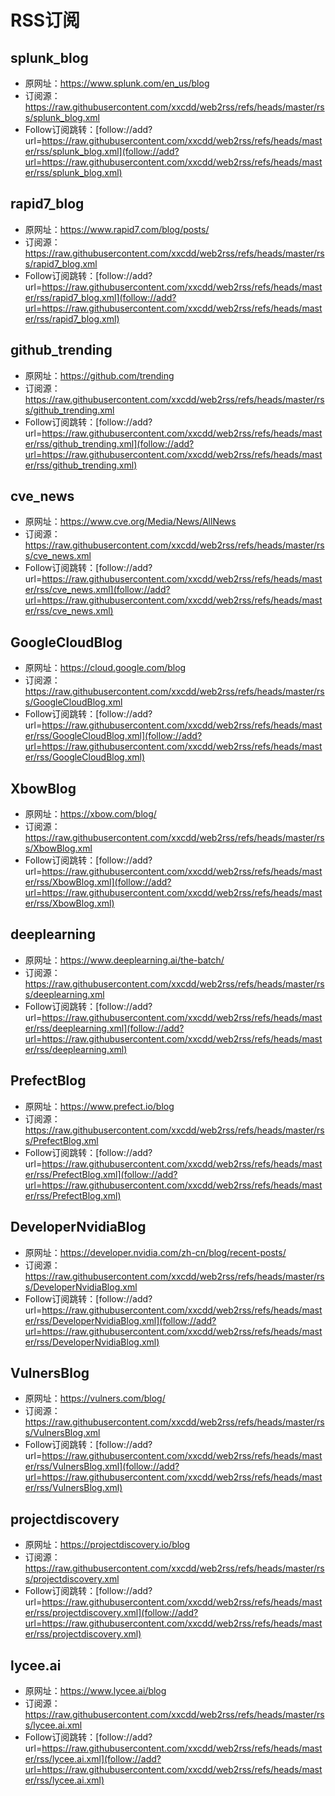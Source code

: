 # RSS订阅

## splunk_blog
- 原网址：https://www.splunk.com/en_us/blog
- 订阅源：https://raw.githubusercontent.com/xxcdd/web2rss/refs/heads/master/rss/splunk_blog.xml
- Follow订阅跳转：[follow://add?url=https://raw.githubusercontent.com/xxcdd/web2rss/refs/heads/master/rss/splunk_blog.xml](follow://add?url=https://raw.githubusercontent.com/xxcdd/web2rss/refs/heads/master/rss/splunk_blog.xml)

## rapid7_blog
- 原网址：https://www.rapid7.com/blog/posts/
- 订阅源：https://raw.githubusercontent.com/xxcdd/web2rss/refs/heads/master/rss/rapid7_blog.xml
- Follow订阅跳转：[follow://add?url=https://raw.githubusercontent.com/xxcdd/web2rss/refs/heads/master/rss/rapid7_blog.xml](follow://add?url=https://raw.githubusercontent.com/xxcdd/web2rss/refs/heads/master/rss/rapid7_blog.xml)

## github_trending
- 原网址：https://github.com/trending
- 订阅源：https://raw.githubusercontent.com/xxcdd/web2rss/refs/heads/master/rss/github_trending.xml
- Follow订阅跳转：[follow://add?url=https://raw.githubusercontent.com/xxcdd/web2rss/refs/heads/master/rss/github_trending.xml](follow://add?url=https://raw.githubusercontent.com/xxcdd/web2rss/refs/heads/master/rss/github_trending.xml)

## cve_news
- 原网址：https://www.cve.org/Media/News/AllNews
- 订阅源：https://raw.githubusercontent.com/xxcdd/web2rss/refs/heads/master/rss/cve_news.xml
- Follow订阅跳转：[follow://add?url=https://raw.githubusercontent.com/xxcdd/web2rss/refs/heads/master/rss/cve_news.xml](follow://add?url=https://raw.githubusercontent.com/xxcdd/web2rss/refs/heads/master/rss/cve_news.xml)

## GoogleCloudBlog
- 原网址：https://cloud.google.com/blog
- 订阅源：https://raw.githubusercontent.com/xxcdd/web2rss/refs/heads/master/rss/GoogleCloudBlog.xml
- Follow订阅跳转：[follow://add?url=https://raw.githubusercontent.com/xxcdd/web2rss/refs/heads/master/rss/GoogleCloudBlog.xml](follow://add?url=https://raw.githubusercontent.com/xxcdd/web2rss/refs/heads/master/rss/GoogleCloudBlog.xml)

## XbowBlog
- 原网址：https://xbow.com/blog/
- 订阅源：https://raw.githubusercontent.com/xxcdd/web2rss/refs/heads/master/rss/XbowBlog.xml
- Follow订阅跳转：[follow://add?url=https://raw.githubusercontent.com/xxcdd/web2rss/refs/heads/master/rss/XbowBlog.xml](follow://add?url=https://raw.githubusercontent.com/xxcdd/web2rss/refs/heads/master/rss/XbowBlog.xml)

## deeplearning
- 原网址：https://www.deeplearning.ai/the-batch/
- 订阅源：https://raw.githubusercontent.com/xxcdd/web2rss/refs/heads/master/rss/deeplearning.xml
- Follow订阅跳转：[follow://add?url=https://raw.githubusercontent.com/xxcdd/web2rss/refs/heads/master/rss/deeplearning.xml](follow://add?url=https://raw.githubusercontent.com/xxcdd/web2rss/refs/heads/master/rss/deeplearning.xml)

## PrefectBlog
- 原网址：https://www.prefect.io/blog
- 订阅源：https://raw.githubusercontent.com/xxcdd/web2rss/refs/heads/master/rss/PrefectBlog.xml
- Follow订阅跳转：[follow://add?url=https://raw.githubusercontent.com/xxcdd/web2rss/refs/heads/master/rss/PrefectBlog.xml](follow://add?url=https://raw.githubusercontent.com/xxcdd/web2rss/refs/heads/master/rss/PrefectBlog.xml)

## DeveloperNvidiaBlog
- 原网址：https://developer.nvidia.com/zh-cn/blog/recent-posts/
- 订阅源：https://raw.githubusercontent.com/xxcdd/web2rss/refs/heads/master/rss/DeveloperNvidiaBlog.xml
- Follow订阅跳转：[follow://add?url=https://raw.githubusercontent.com/xxcdd/web2rss/refs/heads/master/rss/DeveloperNvidiaBlog.xml](follow://add?url=https://raw.githubusercontent.com/xxcdd/web2rss/refs/heads/master/rss/DeveloperNvidiaBlog.xml)

## VulnersBlog
- 原网址：https://vulners.com/blog/
- 订阅源：https://raw.githubusercontent.com/xxcdd/web2rss/refs/heads/master/rss/VulnersBlog.xml
- Follow订阅跳转：[follow://add?url=https://raw.githubusercontent.com/xxcdd/web2rss/refs/heads/master/rss/VulnersBlog.xml](follow://add?url=https://raw.githubusercontent.com/xxcdd/web2rss/refs/heads/master/rss/VulnersBlog.xml)

## projectdiscovery
- 原网址：https://projectdiscovery.io/blog
- 订阅源：https://raw.githubusercontent.com/xxcdd/web2rss/refs/heads/master/rss/projectdiscovery.xml
- Follow订阅跳转：[follow://add?url=https://raw.githubusercontent.com/xxcdd/web2rss/refs/heads/master/rss/projectdiscovery.xml](follow://add?url=https://raw.githubusercontent.com/xxcdd/web2rss/refs/heads/master/rss/projectdiscovery.xml)

## lycee.ai
- 原网址：https://www.lycee.ai/blog
- 订阅源：https://raw.githubusercontent.com/xxcdd/web2rss/refs/heads/master/rss/lycee.ai.xml
- Follow订阅跳转：[follow://add?url=https://raw.githubusercontent.com/xxcdd/web2rss/refs/heads/master/rss/lycee.ai.xml](follow://add?url=https://raw.githubusercontent.com/xxcdd/web2rss/refs/heads/master/rss/lycee.ai.xml)

